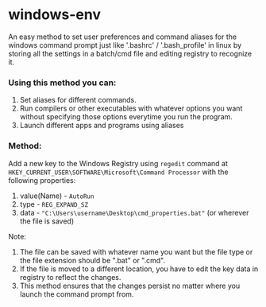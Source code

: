 # windows-env
An easy method to set user preferences and command aliases for the windows command prompt just like '.bashrc' / '.bash_profile' in linux by storing all the settings in a batch/cmd file and editing registry to recognize it.

### Using this method you can:

1. Set aliases for different commands.
2. Run compilers or other executables with whatever options you want without specifying those options everytime you run the program.
3. Launch different apps and programs using aliases

### Method:

Add a new key to the Windows Registry using `regedit` command at `HKEY_CURRENT_USER\SOFTWARE\Microsoft\Command Processor` with the following properties:

1. value(Name) - `AutoRun`
2. type - `REG_EXPAND_SZ`
3. data - `"C:\Users\username\Desktop\cmd_properties.bat"`	(or wherever the file is saved)


Note:

1. The file can be saved with whatever name you want but the file type or the file extension should be ".bat" or ".cmd".
2. If the file is moved to a different location, you have to edit the key data in registry to reflect the changes.
3. This method ensures that the changes persist no matter where you launch the command prompt from.
